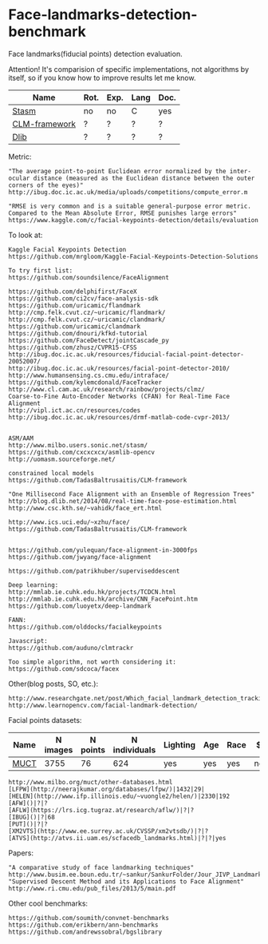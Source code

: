 # Face-landmarks-detection-benchmark
Face landmarks(fiducial points) detection evaluation.

Attention! It's comparision of specific implementations, not algorithms by itself, so if you know how to improve results let me know.


Name| Rot. | Exp. | Lang | Doc.
------------------ | --- | --- | --- | ---
[Stasm](http://www.milbo.users.sonic.net/stasm/)|no|no|C|yes
[CLM-framework](https://github.com/TadasBaltrusaitis/CLM-framework)|?|?|?|?
[Dlib](http://dlib.net/)|?|?|?|?


Metric: 
~~~
"The average point-to-point Euclidean error normalized by the inter-ocular distance (measured as the Euclidean distance between the outer corners of the eyes)"
http://ibug.doc.ic.ac.uk/media/uploads/competitions/compute_error.m

"RMSE is very common and is a suitable general-purpose error metric. Compared to the Mean Absolute Error, RMSE punishes large errors"
https://www.kaggle.com/c/facial-keypoints-detection/details/evaluation
~~~

To look at:
~~~
Kaggle Facial Keypoints Detection
https://github.com/mrgloom/Kaggle-Facial-Keypoints-Detection-Solutions

To try first list:
https://github.com/soundsilence/FaceAlignment

https://github.com/delphifirst/FaceX
https://github.com/ci2cv/face-analysis-sdk
https://github.com/uricamic/flandmark
http://cmp.felk.cvut.cz/~uricamic/flandmark/
http://cmp.felk.cvut.cz/~uricamic/clandmark/
https://github.com/uricamic/clandmark
https://github.com/dnouri/kfkd-tutorial
https://github.com/FaceDetect/jointCascade_py
https://github.com/zhusz/CVPR15-CFSS
http://ibug.doc.ic.ac.uk/resources/fiducial-facial-point-detector-20052007/
http://ibug.doc.ic.ac.uk/resources/facial-point-detector-2010/
http://www.humansensing.cs.cmu.edu/intraface/
https://github.com/kylemcdonald/FaceTracker
http://www.cl.cam.ac.uk/research/rainbow/projects/clmz/
Coarse-to-Fine Auto-Encoder Networks (CFAN) for Real-Time Face Alignment
http://vipl.ict.ac.cn/resources/codes
http://ibug.doc.ic.ac.uk/resources/drmf-matlab-code-cvpr-2013/


ASM/AAM
http://www.milbo.users.sonic.net/stasm/
https://github.com/cxcxcxcx/asmlib-opencv
http://uomasm.sourceforge.net/

constrained local models
https://github.com/TadasBaltrusaitis/CLM-framework

"One Millisecond Face Alignment with an Ensemble of Regression Trees"
http://blog.dlib.net/2014/08/real-time-face-pose-estimation.html
http://www.csc.kth.se/~vahidk/face_ert.html

http://www.ics.uci.edu/~xzhu/face/
https://github.com/TadasBaltrusaitis/CLM-framework


https://github.com/yulequan/face-alignment-in-3000fps
https://github.com/jwyang/face-alignment

https://github.com/patrikhuber/superviseddescent

Deep learning:
http://mmlab.ie.cuhk.edu.hk/projects/TCDCN.html
http://mmlab.ie.cuhk.edu.hk/archive/CNN_FacePoint.htm
https://github.com/luoyetx/deep-landmark

FANN:
https://github.com/olddocks/facialkeypoints

Javascript:
https://github.com/auduno/clmtrackr

Too simple algorithm, not worth considering it:
https://github.com/sdcoca/facex
~~~

Other(blog posts, SO, etc.):
~~~
http://www.researchgate.net/post/Which_facial_landmark_detection_tracking_software_is_publically_available_for_research
http://www.learnopencv.com/facial-landmark-detection/
~~~


Facial points datasets:

Name| N images| N points |N individuals | Lighting | Age | Race| $ | Auth.
------------------ | --- | --- | --- | --- | --- | --- | --- | ---
[MUCT](http://www.milbo.org/muct/)|3755|76|624|yes|yes|yes|no|no

~~~
http://www.milbo.org/muct/other-databases.html
[LFPW](http://neerajkumar.org/databases/lfpw/)|1432|29|
[HELEN](http://www.ifp.illinois.edu/~vuongle2/helen/)|2330|192
[AFW]()|?|?
[AFLW](https://lrs.icg.tugraz.at/research/aflw/)|?|?
[IBUG]()|?|68
[PUT]()|?|?
[XM2VTS](http://www.ee.surrey.ac.uk/CVSSP/xm2vtsdb/)|?|?
[ATVS](http://atvs.ii.uam.es/scfacedb_landmarks.html)|?|?|yes
~~~

Papers:
~~~
"A comparative study of face landmarking techniques"
http://www.busim.ee.boun.edu.tr/~sankur/SankurFolder/Jour_JIVP_Landmarking.pdf
"Supervised Descent Method and its Applications to Face Alignment"
http://www.ri.cmu.edu/pub_files/2013/5/main.pdf
~~~

Other cool benchmarks:
~~~
https://github.com/soumith/convnet-benchmarks
https://github.com/erikbern/ann-benchmarks
https://github.com/andrewssobral/bgslibrary
~~~
